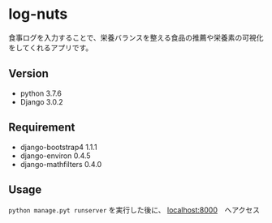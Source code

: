 # log-nuts
食事ログを入力することで、栄養バランスを整える食品の推薦や栄養素の可視化をしてくれるアプリです。

## Version
- python 3.7.6
- Django 3.0.2

## Requirement
- django-bootstrap4  1.1.1  
- django-environ     0.4.5  
- django-mathfilters 0.4.0

## Usage
`python manage.pyt runserver` を実行した後に、
<localhost:8000>　へアクセス
